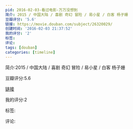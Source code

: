 ```yaml
---
pid: 2016-02-03-看过电影-万万没想到
简介: 2015 / 中国大陆 / 喜剧 奇幻 冒险 / 易小星 / 白客 杨子姗
豆瓣评分: '5.6'
链接: https://movie.douban.com/subject/26320029/
创建时间: '2016-02-03 21:37:52'
我的评分: '2'
标签:
评论:
tags: [douban]
categories: [timeline]
---
```

简介:2015 / 中国大陆 / 喜剧 奇幻 冒险 / 易小星 / 白客 杨子姗

豆瓣评分:5.6

[链接](https://movie.douban.com/subject/26320029/)

我的评分:2

标签:

评论:

